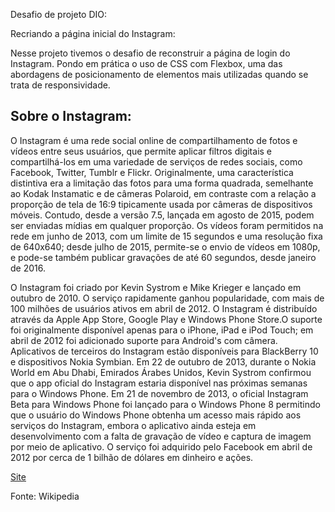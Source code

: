 Desafio de projeto DIO:

Recriando a página inicial do Instagram:

Nesse projeto tivemos o desafio de reconstruir a página de login do Instagram. Pondo em prática o uso de CSS com Flexbox, uma das abordagens de posicionamento de elementos mais utilizadas quando se trata de responsividade.

## Sobre o Instagram:

O Instagram é uma rede social online de compartilhamento de fotos e vídeos entre seus usuários, que permite aplicar filtros digitais e compartilhá-los em uma variedade de serviços de redes sociais, como Facebook, Twitter, Tumblr e Flickr. Originalmente, uma característica distintiva era a limitação das fotos para uma forma quadrada, semelhante ao Kodak Instamatic e de câmeras Polaroid, em contraste com a relação a proporção de tela de 16:9 tipicamente usada por câmeras de dispositivos móveis. Contudo, desde a versão 7.5, lançada em agosto de 2015, podem ser enviadas mídias em qualquer proporção. Os vídeos foram permitidos na rede em junho de 2013, com um limite de 15 segundos e uma resolução fixa de 640x640; desde julho de 2015, permite-se o envio de vídeos em 1080p, e pode-se também publicar gravações de até 60 segundos, desde janeiro de 2016.

O Instagram foi criado por Kevin Systrom e Mike Krieger e lançado em outubro de 2010. O serviço rapidamente ganhou popularidade, com mais de 100 milhões de usuários ativos em abril de 2012. O Instagram é distribuído através da Apple App Store, Google Play e Windows Phone Store.O suporte foi originalmente disponível apenas para o iPhone, iPad e iPod Touch; em abril de 2012 foi adicionado suporte para Android's com câmera. Aplicativos de terceiros do Instagram estão disponíveis para BlackBerry 10 e dispositivos Nokia Symbian. Em 22 de outubro de 2013, durante o Nokia World em Abu Dhabi, Emirados Árabes Unidos, Kevin Systrom confirmou que o app oficial do Instagram estaria disponível nas próximas semanas para o Windows Phone. Em 21 de novembro de 2013, o oficial Instagram Beta para Windows Phone foi lançado para o Windows Phone 8 permitindo que o usuário do Windows Phone obtenha um acesso mais rápido aos serviços do Instagram, embora o aplicativo ainda esteja em desenvolvimento com a falta de gravação de vídeo e captura de imagem por meio de aplicativo. O serviço foi adquirido pelo Facebook em abril de 2012 por cerca de 1 bilhão de dólares em dinheiro e ações.

[Site](https://www.instagram.com/accounts/login/)

Fonte: Wikipedia